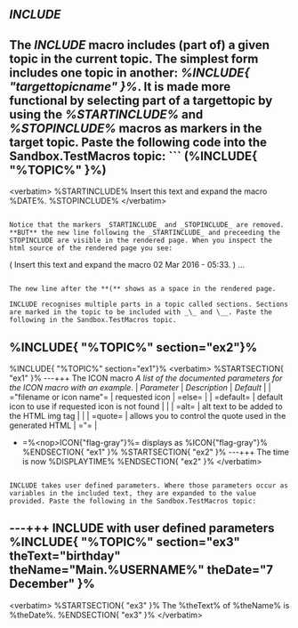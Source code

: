 ## _INCLUDE_	

The _INCLUDE_ macro includes (part of) a given topic in the current topic. The simplest form includes one topic in another: _%INCLUDE\{ "targettopicname" \}%_. It is made more functional by selecting part of a targettopic by using the _%STARTINCLUDE%_ and _%STOPINCLUDE%_ macros as markers in the target topic. Paste the following code into the Sandbox.TestMacros topic: ```
(%INCLUDE{ "%TOPIC%" }%)
---
&lt;verbatim&gt;
%STARTINCLUDE%
Insert this text and expand the macro %DATE%.
%STOPINCLUDE%
&lt;/verbatim&gt;
```{{copy}}

Notice that the markers _STARTINCLUDE_ and _STOPINCLUDE_ are removed. **BUT** the new line following the _STARTINCLUDE_ and preceeding the STOPINCLUDE are visible in the rendered page. When you inspect the html source of the rendered page you see:

```
(
Insert this text and expand the macro 02 Mar 2016 - 05:33.
)
...
```

The new line after the **(** shows as a space in the rendered page.

INCLUDE recognises multiple parts in a topic called sections. Sections are marked in the topic to be included with _\_ and \__. Paste the following in the Sandbox.TestMacros topic.

```
%INCLUDE{ "%TOPIC%" section="ex2"}%
---
%INCLUDE{ "%TOPIC%" section="ex1"}%
&lt;verbatim&gt;
%STARTSECTION{ "ex1" }%
---+++ The ICON macro
*A list of the documented parameters for the ICON macro with an example*.
   | *Parameter* | *Description* | *Default* |
   | ="filename or icon name"= | requested icon | =else= |
   | =default= | default icon to use if requested icon is not found | |
   | =alt= | alt text to be added to the HTML img tag | |
   | =quote= | allows you to control the quote used in the generated HTML | ="= |

   * =%&lt;nop&gt;ICON{"flag-gray"}%= displays as %ICON{"flag-gray"}%
%ENDSECTION{ "ex1" }%
%STARTSECTION{ "ex2" }%
---+++ The time is now %DISPLAYTIME%
%ENDSECTION{ "ex2" }%
&lt;/verbatim&gt;
```{{copy}}

INCLUDE takes user defined parameters. Where those parameters occur as variables in the included text, they are expanded to the value provided. Paste the following in the Sandbox.TestMacros topic:

```
---+++ INCLUDE with user defined parameters
%INCLUDE{ "%TOPIC%" section="ex3" theText="birthday" theName="Main.%USERNAME%" theDate="7 December"  }%
---
&lt;verbatim&gt;
%STARTSECTION{ "ex3" }%
The %theText% of %theName% is %theDate%.
%ENDSECTION{ "ex3" }%
&lt;/verbatim&gt;
```{{copy}}

